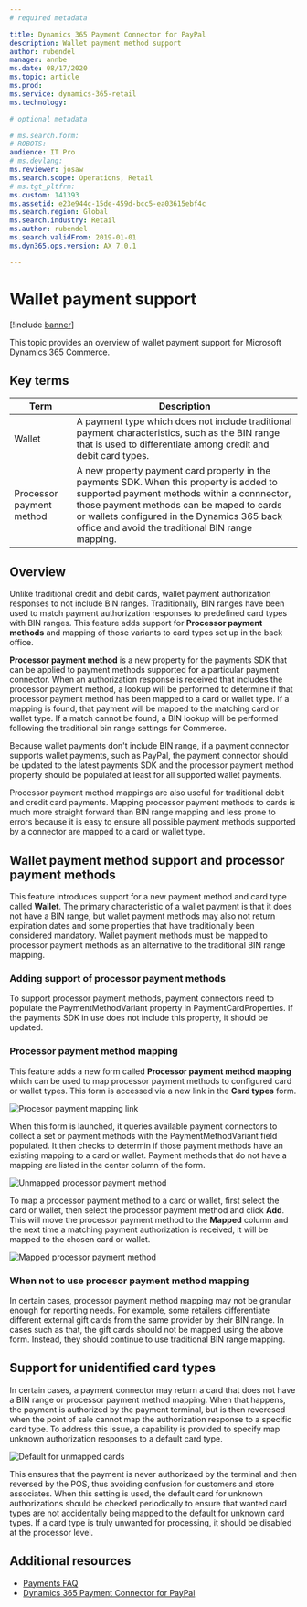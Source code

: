 ```yaml
---
# required metadata

title: Dynamics 365 Payment Connector for PayPal
description: Wallet payment method support
author: rubendel
manager: annbe
ms.date: 08/17/2020
ms.topic: article
ms.prod: 
ms.service: dynamics-365-retail
ms.technology: 

# optional metadata

# ms.search.form: 
# ROBOTS: 
audience: IT Pro
# ms.devlang: 
ms.reviewer: josaw
ms.search.scope: Operations, Retail
# ms.tgt_pltfrm: 
ms.custom: 141393
ms.assetid: e23e944c-15de-459d-bcc5-ea03615ebf4c
ms.search.region: Global
ms.search.industry: Retail
ms.author: rubendel
ms.search.validFrom: 2019-01-01
ms.dyn365.ops.version: AX 7.0.1

---
```


# Wallet payment support

[!include [banner](../includes/banner.md)]

This topic provides an overview of wallet payment support for Microsoft Dynamics 365 Commerce.  

## Key terms

| Term | Description |
|---|---|
| Wallet | A payment type which does not include traditional payment characteristics, such as the BIN range that is used to differentiate among credit and debit card types. |
| Processor payment method | A new property payment card property in the payments SDK. When this property is added to supported payment methods within a connnector, those payment methods can be maped to cards or wallets configured in the Dynamics 365 back office and avoid the traditional BIN range mapping. 

## Overview

Unlike traditional credit and debit cards, wallet payment authorization responses to not include BIN ranges. Traditionally, BIN ranges have been used to match payment authorization responses to predefined card types with BIN ranges. This feature adds support for **Processor payment methods** and mapping of those variants to card types set up in the back office.

**Processor payment method** is a new property for the payments SDK that can be applied to payment methods supported for a particular payment connector. When an authorization response is received that includes the processor payment method, a lookup will be performed to determine if that processor payment method has been mapped to a card or wallet type. If a mapping is found, that payment will be mapped to the matching card or wallet type. If a match cannot be found, a BIN lookup will be performed following the traditional bin range settings for Commerce. 

Because wallet payments don't include BIN range, if a payment connector supports wallet payments, such as PayPal, the payment connector should be updated to the latest payments SDK and the processor payment method property should be populated at least for all supported wallet payments. 

Processor payment method mappings are also useful for traditional debit and credit card payments. Mapping processor payment methods to cards is much more straight forward than BIN range mapping and less prone to errors because it is easy to ensure all possible payment methods supported by a connector are mapped to a card or wallet type. 

## Wallet payment method support and processor payment methods

This feature introduces support for a new payment method and card type called **Wallet**. The primary characteristic of a wallet payment is that it does not have a BIN range, but wallet payment methods may also not return expiration dates and some properties that have traditionally been considered mandatory. Wallet payment methods must be mapped to processor payment methods as an alternative to the traditional BIN range mapping. 

### Adding support of processor payment methods

To support processor payment methods, payment connectors need to populate the PaymentMethodVariant property in PaymentCardProperties. If the payments SDK in use does not include this property, it should be updated. 

### Processor payment method mapping

This feature adds a new form called **Processor payment method mapping** which can be used to map processor payment methods to configured card or wallet types. This form is accessed via a new link in the **Card types** form.

![Procesor payment mapping link](../media/Payments/ProcPmtMap.png)

When this form is launched, it queries available payment connectors to collect a set or payment methods with the PaymentMethodVariant field populated. It then checks to determin if those payment methods have an existing mapping to a card or wallet. Payment methods that do not have a mapping are listed in the center column of the form. 

![Unmapped processor payment method](../media/Payments/Unmapped.png)

To map a processor payment method to a card or wallet, first select the card or wallet, then select the processor payment method and click **Add**. This will move the processor payment method to the **Mapped** column and the next time a matching payment authorization is received, it will be mapped to the chosen card or wallet.

![Mapped processor payment method](../media/Payments/Mapped.png)

### When not to use procesor payment method mapping

In certain cases, processor payment method mapping may not be granular enough for reporting needs. For example, some retailers differentiate different external gift cards from the same provider by their BIN range. In cases such as that, the gift cards should not be mapped using the above form. Instead, they should continue to use traditional BIN range mapping. 

## Support for unidentified card types

In certain cases, a payment connector may return a card that does not have a BIN range or processor payment method mapping. When that happens, the payment is authorized by the payment terminal, but is then reveresed when the point of sale cannot map the authorization response to a specific card type. To address this issue, a capability is provided to specify map unknown authorization responses to a default card type. 

![Default for unmapped cards](../media/Payments/DefaultUnMapped.png)

This ensures that the payment is never authorizaed by the terminal and then reversed by the POS, thus avoiding confusion for customers and store associates. When this setting is used, the default card for unknown authorizations should be checked periodically to ensure that wanted card types are not accidentally being mapped to the default for unknown card types. If a card type is truly unwanted for processing, it should be disabled at the processor level. 

## Additional resources

- [Payments FAQ](https://docs.microsoft.com/dynamics365/unified-operations/retail/dev-itpro/payments-retail)
- [Dynamics 365 Payment Connector for PayPal](paypal.md)
